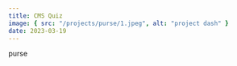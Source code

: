 ```yaml
---
title: CMS Quiz
image: { src: "/projects/purse/1.jpeg", alt: "project dash" }
date: 2023-03-19
---
```


purse
